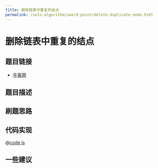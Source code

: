 ```yaml
---
title: 删除链表中重复的结点
permalink: /solo-algorithm/sword-point/delete-duplicate-node.html
---
```

# 删除链表中重复的结点

## 题目链接

- [牛客网]()

## 题目描述

## 刷题思路

## 代码实现

@[code js](@algorithm/sword-point/链表/deleteDuplication.js)

## 一些建议
